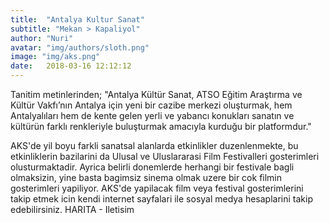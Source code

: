 ```yaml
---
title:  "Antalya Kultur Sanat"
subtitle: "Mekan > Kapaliyol"
author: "Nuri"
avatar: "img/authors/sloth.png"
image: "img/aks.png"
date:   2018-03-16 12:12:12
---
```


Tanitim metinlerinden; "Antalya Kültür Sanat, ATSO Eğitim Araştırma ve Kültür Vakfı’nın Antalya için yeni bir cazibe merkezi oluşturmak, hem Antalyalıları hem de kente gelen yerli ve yabancı konukları sanatın ve kültürün farklı renkleriyle buluşturmak amacıyla kurduğu bir platformdur."

AKS'de yil boyu farkli sanatsal alanlarda etkinlikler duzenlenmekte, bu etkinliklerin bazilarini da Ulusal ve Uluslararasi Film Festivalleri gosterimleri olusturmaktadir. Ayrica belirli donemlerde herhangi bir festivale bagli olmaksizin, yine basta bagimsiz sinema olmak uzere bir cok filmin gosterimleri yapiliyor. AKS'de yapilacak film veya festival gosterimlerini takip etmek icin kendi internet sayfalari ile sosyal medya hesaplarini takip edebilirsiniz.
HARITA - Iletisim
